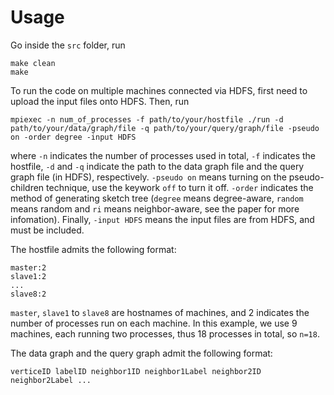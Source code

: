 # Usage

Go inside the `src` folder, run
```
make clean
make
```
To run the code on multiple machines connected via HDFS, first need to upload the input files onto HDFS. Then, run
```
mpiexec -n num_of_processes -f path/to/your/hostfile ./run -d path/to/your/data/graph/file -q path/to/your/query/graph/file -pseudo on -order degree -input HDFS
```
where `-n` indicates the number of processes used in total, `-f` indicates the hostfile, `-d` and `-q` indicate the path to the data graph file and the query graph file (in HDFS), respectively. `-pseudo on` means turning on the pseudo-children technique, use the keywork `off` to turn it off. `-order` indicates the method of generating sketch tree (`degree` means degree-aware, `random` means random and `ri` means neighbor-aware, see the paper for more infomation). Finally, `-input HDFS` means the input files are from HDFS, and must be included.

The hostfile admits the following format:
```
master:2
slave1:2
...
slave8:2
```
`master`, `slave1` to `slave8` are hostnames of machines, and 2 indicates the number of processes run on each machine. In this example, we use 9 machines, each running two processes, thus 18 processes in total, so `n=18`.

The data graph and the query graph admit the following format:
```
verticeID labelID neighbor1ID neighbor1Label neighbor2ID neighbor2Label ...
```
